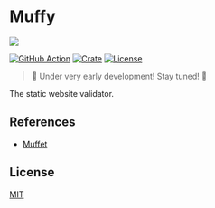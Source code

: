 # Muffy

![](https://raviqqe.s3.amazonaws.com/muffin/cute-icon-wide.png)

[![GitHub Action](https://img.shields.io/github/actions/workflow/status/raviqqe/muffy/test.yaml?branch=main&style=flat-square)](https://github.com/raviqqe/muffy/actions)
[![Crate](https://img.shields.io/crates/v/muffy.svg?style=flat-square)](https://crates.io/crates/muffy)
[![License](https://img.shields.io/github/license/raviqqe/muffy.svg?style=flat-square)](https://github.com/raviqqe/muffy/blob/main/LICENSE)

> 🚧 Under very early development! Stay tuned! 🚧

The static website validator.

## References

- [Muffet](https://github.com/raviqqe/muffet)

## License

[MIT](https://github.com/raviqqe/muffy/blob/main/LICENSE)
